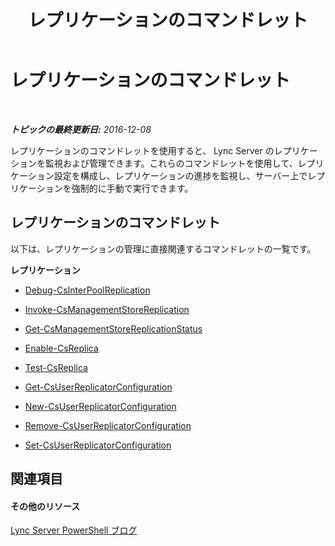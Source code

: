 ﻿---
title: レプリケーションのコマンドレット
TOCTitle: レプリケーションのコマンドレット
ms:assetid: e0c49601-d2a3-45a1-b05c-26c7ff820708
ms:mtpsurl: https://technet.microsoft.com/ja-jp/library/Gg415677(v=OCS.15)
ms:contentKeyID: 48273833
ms.date: 12/10/2016
mtps_version: v=OCS.15
ms.translationtype: HT
---

# レプリケーションのコマンドレット

 

_**トピックの最終更新日:** 2016-12-08_

レプリケーションのコマンドレットを使用すると、 Lync Server のレプリケーションを監視および管理できます。これらのコマンドレットを使用して、レプリケーション設定を構成し、レプリケーションの進捗を監視し、サーバー上でレプリケーションを強制的に手動で実行できます。

## レプリケーションのコマンドレット

以下は、レプリケーションの管理に直接関連するコマンドレットの一覧です。

**レプリケーション**

  - [Debug-CsInterPoolReplication](debug-csinterpoolreplication.md)

  - [Invoke-CsManagementStoreReplication](invoke-csmanagementstorereplication.md)

  - [Get-CsManagementStoreReplicationStatus](get-csmanagementstorereplicationstatus.md)

  - [Enable-CsReplica](enable-csreplica.md)

  - [Test-CsReplica](test-csreplica.md)

  - [Get-CsUserReplicatorConfiguration](get-csuserreplicatorconfiguration.md)

  - [New-CsUserReplicatorConfiguration](new-csuserreplicatorconfiguration.md)

  - [Remove-CsUserReplicatorConfiguration](remove-csuserreplicatorconfiguration.md)

  - [Set-CsUserReplicatorConfiguration](set-csuserreplicatorconfiguration.md)

## 関連項目

#### その他のリソース

[Lync Server PowerShell ブログ](http://go.microsoft.com/fwlink/?linkid=203150%26clcid=0x411)

